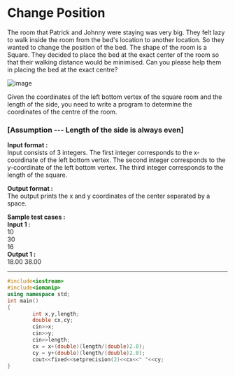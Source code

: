 # Change Position

The room that Patrick and Johnny were staying was very big. They felt lazy to walk inside the room from the bed's location to another location. So they wanted to change the position of the bed. The shape of the room is a Square. They decided to place the bed at the exact center of the room so that their walking distance would be minimised. Can you please help them in placing the bed at the exact centre?

![image](https://github.com/king-ronin04/Java-Learning/assets/103017387/cf4f30ae-b5ef-4455-9d62-4d80a2ef088f)

Given the coordinates of the left bottom vertex of the square room and the length of the side, you need to write a program to determine the coordinates of the centre of the room.

### [Assumption --- Length of the side is always even]

**Input format :** <br>
Input consists of 3 integers. The first integer corresponds to the x-coordinate of the left bottom vertex. The second integer corresponds to the y-coordinate of the left bottom vertex. The third integer corresponds to the length of the square.

**Output format :** <br>
The output prints the x and y coordinates of the center separated by a space.

**Sample test cases :** <br>
**Input 1 :** <br>
10<br>
30<br>
16<br>
**Output 1 :** <br>
18.00 38.00


-------------------------------------------------------------------------------------------------------------------------------------------------------------------

```cpp
#include<iostream>
#include<iomanip>
using namespace std;
int main()
{
		int x,y,length;
		double cx,cy;
		cin>>x;
		cin>>y;
		cin>>length;
		cx = x+(double)(length/(double)2.0);
		cy = y+(double)(length/(double)2.0);
		cout<<fixed<<setprecision(2)<<cx<<" "<<cy;
}


```
